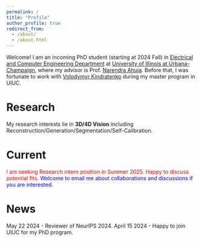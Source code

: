 ```yaml
---
permalink: /
title: "Profile"
author_profile: true
redirect_from: 
  - /about/
  - /about.html
---
```


Welcome! I am an incoming PhD student (starting at 2024 Fall) in [Electrical and Computer Engineering Department](https://ece.illinois.edu/) at [University of Illinois at Urbana-Champaign](https://illinois.edu/), where my advisor is Prof. [Narendra Ahuja](https://scholar.google.ca/citations?user=dY7OSl0AAAAJ&hl=en). Before that, I was fortunate to work with [Volodymyr Kindratenko](https://ece.illinois.edu/about/directory/faculty/kindrtnk) during my master program in UIUC.

Research
======
My research interests lie in **3D/4D Vision** including Reconstruction/Generation/Segmentation/Self-Calibration. 

Current
======
<span style="color:red">I am seeking Research intern position in Summer 2025. Happy to discuss potential fits.</span>
<span style="color:blue">Welcome to email me about collaborations and discussions if you are interested.</span>

News
======
May 22 2024 - Reviewer of NeurIPS 2024.
April 15 2024 - Happy to join UIUC for my PhD program.


